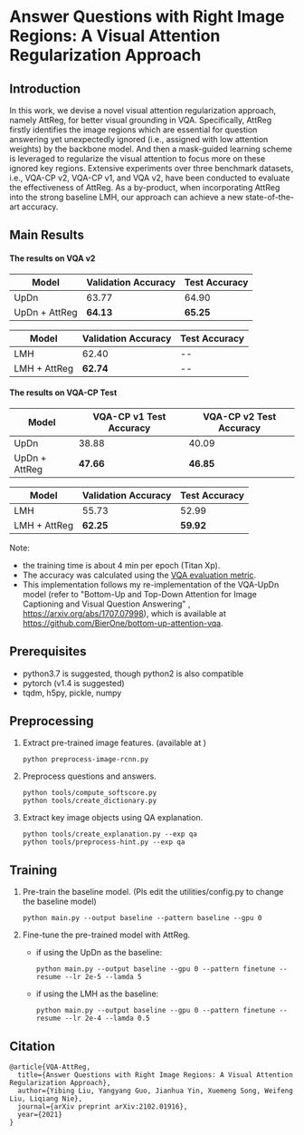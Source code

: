 # Answer Questions with Right Image Regions: A Visual Attention Regularization Approach

## Introduction
In this work, we devise a novel visual attention regularization approach,
namely AttReg, for better visual grounding in VQA. Specifically, AttReg firstly identifies the image
regions which are essential for question answering yet unexpectedly ignored (i.e., assigned with low attention weights) by the backbone
model. And then a mask-guided learning scheme is leveraged to regularize the visual attention to focus more on these ignored key
regions.
Extensive experiments over three benchmark datasets, i.e., VQA-CP v2, VQA-CP
v1, and VQA v2, have been conducted to evaluate the effectiveness of AttReg. As a by-product, when incorporating AttReg into the
strong baseline LMH, our approach can achieve a new state-of-the-art accuracy.
## Main Results

#### The results on VQA v2
| Model| Validation Accuracy | Test Accuracy 
| --- | -- | -- |
| UpDn | 63.77 | 64.90 |
| UpDn + AttReg | **64.13** | **65.25** |

| Model| Validation Accuracy | Test Accuracy 
| --- | -- | -- |
| LMH | 62.40 | -- |
| LMH + AttReg | **62.74** | -- |

#### The results on VQA-CP Test
| Model| VQA-CP v1 Test Accuracy | VQA-CP v2 Test Accuracy
| --- | -- | -- |
| UpDn | 38.88 | 40.09 |
| UpDn + AttReg | **47.66** | **46.85** |

| Model| Validation Accuracy | Test Accuracy 
| --- | -- | -- |
| LMH | 55.73 | 52.99 |
| LMH + AttReg | **62.25** | **59.92** |

Note:
- the training time is about 4 min per epoch (Titan Xp).
- The accuracy was calculated using the [VQA evaluation metric](http://www.visualqa.org/evaluation.html).
- This implementation follows my re-implementation of the VQA-UpDn model 
(refer to "Bottom-Up and Top-Down Attention for Image Captioning and Visual Question Answering"
, https://arxiv.org/abs/1707.07998), which is available at https://github.com/BierOne/bottom-up-attention-vqa.


## Prerequisites
- python3.7 is suggested, though python2 is also compatible
- pytorch (v1.4 is suggested)
- tqdm, h5py, pickle, numpy


## Preprocessing
1. Extract pre-trained image features. (available at )
    ```
    python preprocess-image-rcnn.py
    ```
2. Preprocess questions and answers.
    ```
    python tools/compute_softscore.py
    python tools/create_dictionary.py
    ```
3. Extract key image objects using QA explanation.
    ```
    python tools/create_explanation.py --exp qa
    python tools/preprocess-hint.py --exp qa
    ```

## Training
1. Pre-train the baseline model. (Pls edit the utilities/config.py to change the
baseline model)
    ```
    python main.py --output baseline --pattern baseline --gpu 0
    ```
   
2. Fine-tune the pre-trained model with AttReg.
    
    - if using the UpDn as the baseline:
        ```
        python main.py --output baseline --gpu 0 --pattern finetune --resume --lr 2e-5 --lamda 5
        ```
    - if using the LMH as the baseline:
        ```
        python main.py --output baseline --gpu 0 --pattern finetune --resume --lr 2e-4 --lamda 0.5
        ```
## Citation
    @article{VQA-AttReg,
      title={Answer Questions with Right Image Regions: A Visual Attention Regularization Approach},
      author={Yibing Liu, Yangyang Guo, Jianhua Yin, Xuemeng Song, Weifeng Liu, Liqiang Nie},
      journal={arXiv preprint arXiv:2102.01916},
      year={2021}
    }
